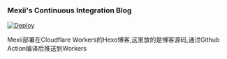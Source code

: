 ### Mexii's Continuous Integration Blog

[![Deploy](https://github.com/weremexii/continuous-integration-blog/workflows/deploy/badge.svg)](https://github.com/weremexii/continuous-integration-blog/actions)

Mexii部署在Cloudflare Workers的Hexo博客,这里放的是博客源码,通过Github Action编译后推送到Workers